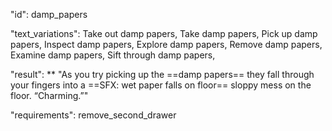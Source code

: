 "id": damp_papers

"text_variations":
Take out damp papers, Take damp papers, Pick up damp papers, Inspect damp papers, Explore damp papers, Remove damp papers, Examine damp papers, Sift through damp papers,

"result": **
"As you try picking up the ==damp papers== they fall through your fingers into a ==SFX: wet paper falls on floor== sloppy mess on the floor. “Charming.”"

"requirements": remove_second_drawer